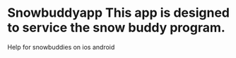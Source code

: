 Snowbuddyapp
This app is designed to service the snow buddy program. 
============

Help for snowbuddies on ios android
